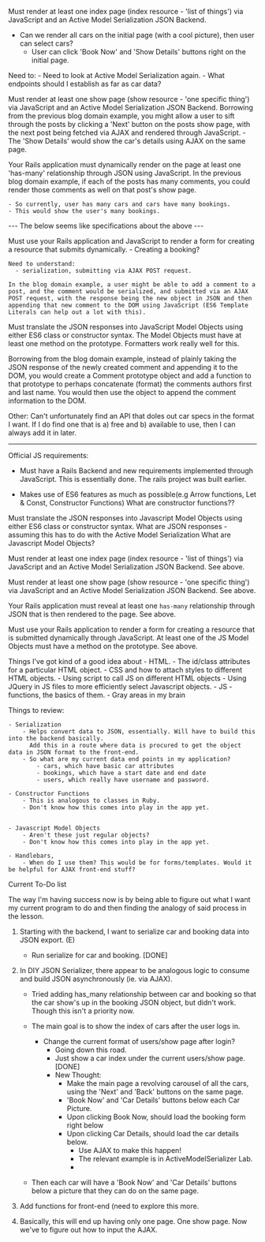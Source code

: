 

Must render at least one index page (index resource - 'list of things') via JavaScript and an Active Model Serialization JSON Backend.
  - Can we render all cars on the initial page (with a cool picture), then user can select cars?
    - User can click 'Book Now' and 'Show Details' buttons right on the initial page.

  Need to:
    - Need to look at Active Model Serialization again.
    - What endpoints should I establish as far as car data?

Must render at least one show page (show resource - 'one specific thing') via JavaScript and an Active Model Serialization JSON Backend.
  Borrowing from the previous blog domain example, you might allow a user to sift through the posts by clicking a 'Next' button on the posts show page, with the next post being fetched via AJAX and rendered through JavaScript.
    - The 'Show Details' would show the car's details using AJAX on the same page.

Your Rails application must dynamically render on the page at least one 'has-many' relationship through JSON using JavaScript.
  In the previous blog domain example, if each of the posts has many comments, you could render those comments as well on that post's show page.

    - So currently, user has many cars and cars have many bookings.
    - This would show the user's many bookings.

--- The below seems like specifications about the above ---

Must use your Rails application and JavaScript to render a form for creating a resource that submits dynamically.
    - Creating a booking?

    Need to understand:
      - serialization, submitting via AJAX POST request.

    In the blog domain example, a user might be able to add a comment to a post, and the comment would be serialized, and submitted via an AJAX POST request, with the response being the new object in JSON and then appending that new comment to the DOM using JavaScript (ES6 Template Literals can help out a lot with this).


Must translate the JSON responses into JavaScript Model Objects using either ES6 class or constructor syntax. The Model Objects must have at least one method on the prototype. Formatters work really well for this.

  Borrowing from the blog domain example, instead of plainly taking the JSON response of the newly created comment and appending it to the DOM, you would create a Comment prototype object and add a function to that prototype to perhaps concatenate (format) the comments authors first and last name. You would then use the object to append the comment information to the DOM.

Other:
  Can't unfortunately find an API that doles out car specs in the format I want. If I do find one that is a) free and b) available to use, then I can always add it in later.

-----
Official JS requirements:
  - Must have a Rails Backend and new requirements implemented through JavaScript.
      This is essentially done. The rails project was built earlier.

  - Makes use of ES6 features as much as possible(e.g Arrow functions, Let & Const, Constructor Functions)
      What are constructor functions??

  Must translate the JSON responses into Javascript Model Objects using either ES6 class or constructor syntax.
      What are JSON responses - assuming this has to do with the Active Model Serialization
      What are Javascript Model Objects?

  Must render at least one index page (index resource - 'list of things') via JavaScript and an Active Model Serialization JSON Backend.
      See above.

  Must render at least one show page (show resource - 'one specific thing') via JavaScript and an Active Model Serialization JSON Backend.
      See above.

  Your Rails application must reveal at least one `has-many` relationship through JSON that is then rendered to the page.
      See above.

  Must use your Rails application to render a form for creating a resource that is submitted dynamically through JavaScript.
  At least one of the JS Model Objects must have a method on the prototype.
      See above.

  Things I've got kind of a good idea about
    - HTML.
    - The id/class attributes for a particular HTML object.
    - CSS and how to attach styles to different HTML objects.
    - Using script to call JS on different HTML objects
    - Using JQuery in JS files to more efficiently select Javascript objects.
    - JS
      - functions, the basics of them.
    - Gray areas in my brain

  Things to review:

    - Serialization
        - Helps convert data to JSON, essentially. Will have to build this into the backend basically.
          Add this in a route where data is procured to get the object data in JSON format to the front-end.
        - So what are my current data end points in my application?
            - cars, which have basic car attributes
            - bookings, which have a start date and end date
            - users, which really have username and password.

    - Constructor Functions
        - This is analogous to classes in Ruby.
        - Don't know how this comes into play in the app yet.


    - Javascript Model Objects
        - Aren't these just regular objects?
        - Don't know how this comes into play in the app yet.

    - Handlebars,
        - When do I use them? This would be for forms/templates. Would it be helpful for AJAX front-end stuff?

Current To-Do list

  The way I'm having success now is by being able to figure out what I want my current program to do and then finding the analogy of said process in the lesson.

  1. Starting with the backend, I want to serialize car and booking data into JSON export. (E)
      - Run serialize for car and booking. [DONE]

  2. In DIY JSON Serializer, there appear to be analogous logic to consume and build JSON asynchronously (ie. via AJAX).
      - Tried adding has_many relationship between car and booking so that the car show's up in the booking JSON object, but didn't work. Though this isn't a priority now.
      - The main goal is to show the index of cars after the user logs in.
        - Change the current format of users/show page after login?
          - Going down this road.
          - Just show a car index under the current users/show page.[DONE]
          - New Thought:
            - Make the main page a revolving carousel of all the cars, using the 'Next' and 'Back' buttons on the same page.
            - 'Book Now' and 'Car Details' buttons below each Car Picture.
            - Upon clicking Book Now, should load the booking form right below
            - Upon clicking Car Details, should load the car details below.
              - Use AJAX to make this happen!
              - The relevant example is in ActiveModelSerializer Lab.
              -

      - Then each car will have a 'Book Now' and 'Car Details' buttons below a picture that they can do on the same page.

  3. Add functions for front-end (need to explore this more.

  4. Basically, this will end up having only one page. One show page. Now we've to figure out how to input the AJAX.
